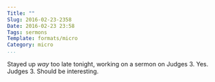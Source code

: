 ```yaml
---
Title: ""
Slug: 2016-02-23-2358
Date: 2016-02-23 23:58
Tags: sermons
Template: formats/micro
Category: micro
...
```


Stayed up *way* too late tonight, working on a sermon on Judges 3.
Yes. Judges 3. Should be interesting.

